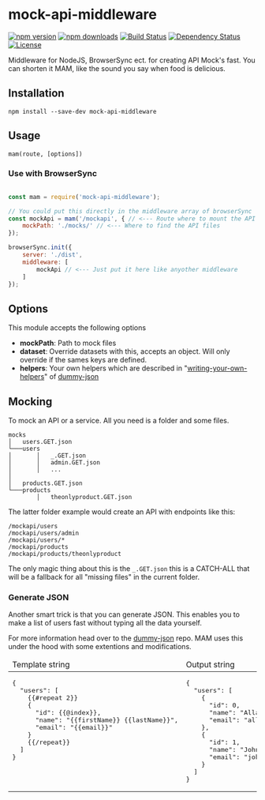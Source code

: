 # mock-api-middleware
[![npm version](https://img.shields.io/npm/v/mock-api-middleware.svg?style=flat-square)](http://npmjs.org/mock-api-middleware)
[![npm downloads](https://img.shields.io/npm/dm/mock-api-middleware.svg?style=flat-square)](http://npmjs.org/mock-api-middleware)
[![Build Status](https://img.shields.io/travis/Saturate/mock-api-middleware.svg?style=flat-square)](https://travis-ci.org/Saturate/mock-api-middleware)
[![Dependency Status](https://img.shields.io/david/PentiaLabs/generator-helix.svg?style=flat-square)](https://david-dm.org/Saturate/mock-api-middleware)
[![License](https://img.shields.io/npm/l/mock-api-middleware.svg?style=flat-square)](https://github.com/Saturate/mock-api-middleware/blob/master/LICENSE)


Middleware for NodeJS, BrowserSync ect. for creating API Mock's fast.
You can shorten it MAM, like the sound you say when food is delicious.

## Installation

`npm install --save-dev mock-api-middleware`

## Usage

`mam(route, [options])`

### Use with BrowserSync
```javascript

const mam = require('mock-api-middleware');

// You could put this directly in the middleware array of browserSync
const mockApi = mam('/mockapi', { // <--- Route where to mount the API
	mockPath: './mocks/' // <--- Where to find the API files
});

browserSync.init({
	server: './dist',
	middleware: [
		mockApi // <--- Just put it here like anyother middleware
	]
});
```
## Options

This module accepts the following options

- **mockPath**: Path to mock files
- **dataset**: Override datasets with this, accepts an object. Will only override if the sames keys are defined.
- **helpers**: Your own helpers which are described in "[writing-your-own-helpers](https://github.com/webroo/dummy-json#writing-your-own-helpers)" of [dummy-json](https://github.com/webroo/dummy-json)

## Mocking
To mock an API or a service. All you need is a folder and some files.

```
mocks
│   users.GET.json
└───users
│       │   _.GET.json
│       │   admin.GET.json
│       │   ...
│
│   products.GET.json
└───products
        │   theonlyproduct.GET.json
```

The latter folder example would create an API with endpoints like this:

`/mockapi/users`   
`/mockapi/users/admin`   
`/mockapi/users/*`   
`/mockapi/products`   
`/mockapi/products/theonlyproduct`   

The only magic thing about this is the `_.GET.json` this is a CATCH-ALL that will be a fallback for all "missing files" in the current folder.

### Generate JSON
Another smart trick is that you can generate JSON.
This enables you to make a list of users fast without typing all the data yourself.

For more information head over to the [dummy-json](https://github.com/webroo/dummy-json) repo. MAM uses this under the hood with some extentions and modifications.

<table width="100%">
<thead><tr><td width="50%">Template string</td><td width="50%">Output string</td></tr></thead>
<tbody><tr><td align="left" valign="top">
<pre style="padding: 0">
{
  "users": [
    {{#repeat 2}}
    {
      "id": {{@index}},
      "name": "{{firstName}} {{lastName}}",
      "email": "{{email}}"
    }
    {{/repeat}}
  ]
}
</pre>
</td><td align="left" valign="top">
<pre style="padding: 0">
{
  "users": [
    {
      "id": 0,
      "name": "Allan Kimmer Jensen",
      "email": "allankimmerjensen@example.com"
    },
	{
      "id": 1,
      "name": "John Doe",
      "email": "john.doe@nsa.gov"
    }
  ]
}
</pre>
</td></tr></tbody></table>
